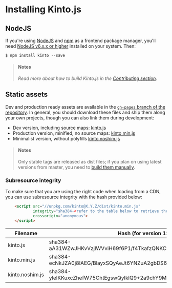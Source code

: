 # Installing Kinto.js

## NodeJS

If you're using [NodeJS](https://nodejs.org) and [npm](https://www.npmjs.com/) as a frontend package manager, you'll need [NodeJS v6.x.x or higher](https://nodejs.org/download/) installed on your system. Then:

```js
$ npm install kinto --save
```

> #### Notes
>
> *Read more about how to build Kinto.js in the [Contributing section](contributing.md).*

## Static assets

Dev and production ready assets are available in the [`gh-pages` branch of the repository](https://github.com/Kinto/kinto.js/tree/gh-pages). In general, you should download these files and ship them along your own projects, though you can also link them during development:

- Dev version, including source maps: [kinto.js](http://unpkg.com/kinto/dist/kinto.js)
- Production version, minified, no source maps: [kinto.min.js](http://unpkg.com/kinto/dist/kinto.min.js)
- Minimalist version, without polyfills [kinto.noshim.js](http://unpkg.com/kinto/dist/kinto.noshim.js)

> #### Notes
>
> Only stable tags are released as dist files; if you plan on using latest versions from master, you need to [build them manually](contributing.md#generating-dist-files).


### Subresource integrity

To make sure that you are using the right code when loading from a CDN, you can use subresource
integrity with the hash provided below:

```html
    <script src="//unpkg.com/kinto@X.Y.Z/dist/kinto.min.js"
            integrity="sha384-<refer to the table below to retrieve the proper hash>"
            crossorigin="anonymous">
    </script>
```

| Filename                | Hash (for version 11.0.0)                                               |
|-------------------------|-------------------------------------------------------------------------|
| kinto.js                | sha384-aA31WZwJHKvVzjlWVviH69f6P1/f4TkafzQNKCC3QHKfiT1Uorbvis6maWs55pMD |
| kinto.min.js            | sha384-ecNkJZA0j8lAEG/BlayxSQyAeJt6YNZuA2gbDS6GUmjdFa9WSab22upjDTPMFFCa |
| kinto.noshim.js         | sha384-yleIKKuxcZhefW75ChtEgswQyIklQ9+2a9chY9M4qDf6TLwreCJeg64LjqWWFqiD |
